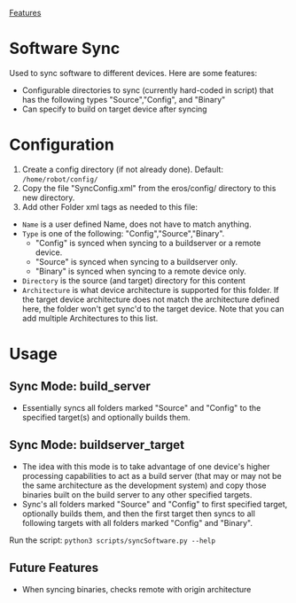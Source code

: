 [Features](../Features.md)

# Software Sync
Used to sync software to different devices.  Here are some features:
- Configurable directories to sync (currently hard-coded in script) that has the following types "Source","Config", and "Binary"
- Can specify to build on target device after syncing

# Configuration
1. Create a config directory (if not already done).  Default: `/home/robot/config/`
1. Copy the file "SyncConfig.xml" from the eros/config/ directory to this new directory.
1. Add other Folder xml tags as needed to this file:
  * `Name` is a user defined Name, does not have to match anything.
  * `Type` is one of the following: "Config","Source","Binary".
    * "Config" is synced when syncing to a buildserver or a remote device.
    * "Source" is synced when syncing to a buildserver only.
    * "Binary" is synced when syncing to a remote device only.
  * `Directory` is the source (and target) directory for this content
  * `Architecture` is what device architecture is supported for this folder.  If the target device architecture does not match the architecture defined here, the folder won't get sync'd to the target device.  Note that you can add multiple Architectures to this list.
  
# Usage
## Sync Mode: build_server
- Essentially syncs all folders marked "Source" and "Config" to the specified target(s) and optionally builds them.  

## Sync Mode: buildserver_target
- The idea with this mode is to take advantage of one device's higher processing capabilities to act as a build server (that may or may not be the same architecture as the development system) and copy those binaries built on the build server to any other specified targets.  
- Sync's all folders marked "Source" and "Config" to first specified target, optionally builds them, and then the first target then syncs to all following targets with all folders marked "Config" and "Binary".  

Run the script:
```python3 scripts/syncSoftware.py --help``` 


## Future Features
- When syncing binaries, checks remote with origin architecture